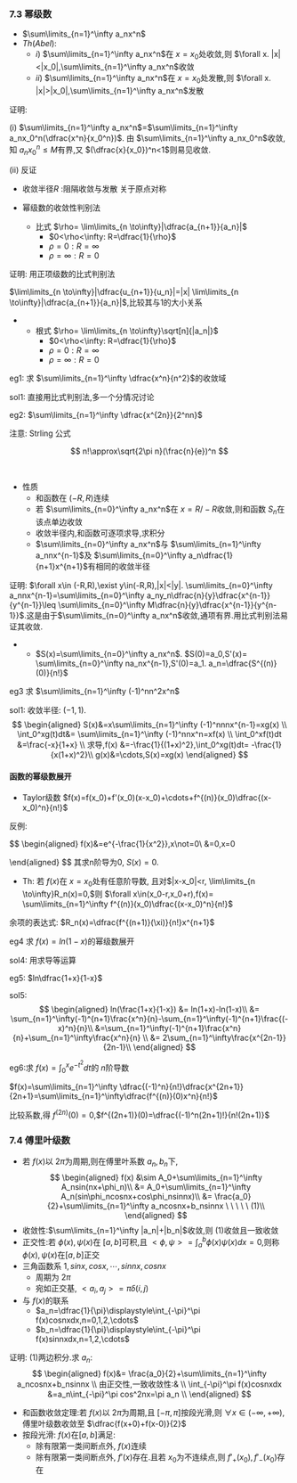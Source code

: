 ### 7.3 幂级数
- $\sum\limits_{n=1}^\infty a_nx^n$
- $Th(Abel):$
  - $i)$ $\sum\limits_{n=1}^\infty a_nx^n$在 $x=x_0$处收敛,则 $\forall x. |x|<|x_0|,\sum\limits_{n=1}^\infty a_nx^n$收敛
  - $ii)$ $\sum\limits_{n=1}^\infty a_nx^n$在 $x=x_0$处发散,则 $\forall x. |x|>|x_0|,\sum\limits_{n=1}^\infty a_nx^n$发散

证明:

(i) $\sum\limits_{n=1}^\infty a_nx^n$=$\sum\limits_{n=1}^\infty a_nx_0^n(\dfrac{x^n}{x_0^n})$. 由 $\sum\limits_{n=1}^\infty a_nx_0^n$收敛,知 $a_nx_0^n\leq M$有界,又 $(\dfrac{x}{x_0})^n<1$则易见收敛.

(ii) 反证

- 收敛半径$R$ :阻隔收敛与发散 关于原点对称

- 幂级数的收敛性判别法
  - 比式 $\rho= \lim\limits_{n \to\infty}|\dfrac{a_{n+1}}{a_n}|$
    - $0<\rho<\infty: R=\dfrac{1}{\rho}$
    - $\rho=0: R=\infty$
    - $\rho=\infty: R=0$

证明: 用正项级数的比式判别法

$\lim\limits_{n \to\infty}|\dfrac{u_{n+1}}{u_n}|=|x| \lim\limits_{n \to\infty}|\dfrac{a_{n+1}}{a_n}|$,比较其与$1$的大小关系
- - 根式 $\rho= \lim\limits_{n \to\infty}\sqrt[n]{|a_n|}$
    - $0<\rho<\infty: R=\dfrac{1}{\rho}$
    - $\rho=0: R=\infty$
    - $\rho=\infty: R=0$

eg1: 求 $\sum\limits_{n=1}^\infty \dfrac{x^n}{n^2}$的收敛域

sol1: 直接用比式判别法,多一个分情况讨论

eg2: $\sum\limits_{n=1}^\infty \dfrac{x^{2n}}{2^nn}$

注意: Strling 公式

$$
    n!\approx\sqrt{2\pi n}(\frac{n}{e})^n
$$

<br>

- 性质
  - 和函数在 $(-R,R)$连续
  - 若 $\sum\limits_{n=0}^\infty a_nx^n$在 $x=R/-R$收敛,则和函数 $S_n$在该点单边收敛
  - 收敛半径内,和函数可逐项求导,求积分
  - $\sum\limits_{n=0}^\infty a_nx^n$与 $\sum\limits_{n=1}^\infty a_nnx^{n-1}$及 $\sum\limits_{n=0}^\infty a_n\dfrac{1}{n+1}x^{n+1}$有相同的收敛半径

证明: $\forall x\in (-R,R),\exist y\in(-R,R),|x|<|y|. \sum\limits_{n=0}^\infty a_nnx^{n-1}=\sum\limits_{n=0}^\infty a_ny_n\dfrac{n}{y}\dfrac{x^{n-1}}{y^{n-1}}\leq \sum\limits_{n=0}^\infty M\dfrac{n}{y}\dfrac{x^{n-1}}{y^{n-1}}$.这是由于$\sum\limits_{n=0}^\infty a_nx^n$收敛,通项有界.用比式判别法易证其收敛.
- - $S(x)=\sum\limits_{n=0}^\infty a_nx^n$. $S(0)=a_0,S'(x)= \sum\limits_{n=0}^\infty na_nx^{n-1},S'(0)=a_1. a_n=\dfrac{S^{(n)}(0)}{n!}$

eg3 求 $\sum\limits_{n=1}^\infty (-1)^nn^2x^n$

sol1: 收敛半径: $(-1,1)$. 
$$
    \begin{aligned}
         S(x)&=x\sum\limits_{n=1}^\infty (-1)^nnnx^{n-1}=xg(x) \\
         \int_0^xg(t)dt&= \sum\limits_{n=1}^\infty (-1)^nnx^n=xf(x) \\
        \int_0^xf(t)dt &=\frac{-x}{1+x} \\
        求导,f(x) &=-\frac{1}{(1+x)^2},\int_0^xg(t)dt= -\frac{1}{x(1+x)^2}\\
        g(x)&=\cdots,S(x)=xg(x)
    \end{aligned}
$$

#### 函数的幂级数展开
- Taylor级数 $f(x)=f(x_0)+f'(x_0)(x-x_0)+\cdots+f^{(n)}(x_0)\dfrac{(x-x_0)^n}{n!}$

反例: 

$$
\begin{aligned}
    f(x)&=e^{-\frac{1}{x^2}},x\not=0\\
        &=0,x=0
    
\end{aligned}
$$
其求n阶导为0, $S(x)=0$.

- Th: 若 $f(x)$在  $x=x_0$处有任意阶导数, 且对$|x-x_0|<r, \lim\limits_{n \to\infty}R_n(x)=0,$则 $\forall x\in(x_0-r,x_0+r),f(x)=   \sum\limits_{n=1}^\infty f^{(n)}(x_0)\dfrac{(x-x_0)^n}{n!}$

余项的表达式: $R_n(x)=\dfrac{f^{(n+1)}(\xi)}{n!}x^{n+1}$    

eg4 求 $f(x)=ln(1-x)$的幂级数展开

sol4: 用求导等运算

eg5: $ln\dfrac{1+x}{1-x}$

sol5:
$$
    \begin{aligned}
        ln(\frac{1+x}{1-x}) &= ln(1+x)-ln(1-x)\\
         &= \sum_{n=1}^\infty(-1)^{n+1}\frac{x^n}{n}-\sum_{n=1}^\infty(-1)^{n+1}\frac{(-x)^n}{n}\\
         &=\sum_{n=1}^\infty(-1)^{n+1}\frac{x^n}{n}+\sum_{n=1}^\infty\frac{x^n}{n} \\
         &= 2\sum_{n=1}^\infty\frac{x^{2n-1}}{2n-1}\\
    \end{aligned}
$$

eg6:求 $f(x)=\displaystyle\int_0^xe^{-t^2}dt$的 $n$阶导数

$f(x)=\sum\limits_{n=1}^\infty \dfrac{(-1)^n}{n!}\dfrac{x^{2n+1}}{2n+1}=\sum\limits_{n=1}^\infty\dfrac{f^{(n)}(0)x^n}{n!}$

比较系数,得 $f^{(2n)}(0)=0$,$f^{(2n+1)}(0)=\dfrac{(-1)^n(2n+1)!}{n!(2n+1)}$

### 7.4 傅里叶级数
- 若 $f(x)$以 $2\pi$为周期,则在傅里叶系数 $a_n,b_n$下,
$$
    \begin{aligned}
        f(x) &\sim A_0+\sum\limits_{n=1}^\infty A_nsin(nx+\phi_n)\\
     &= A_0+\sum\limits_{n=1}^\infty A_n(sin\phi_ncosnx+cos\phi_nsinnx)\\
         &= \frac{a_0}{2}+\sum\limits_{n=1}^\infty a_ncosnx+b_nsinnx \ \ \ \ \ (1)\\
    \end{aligned}
$$
- 收敛性:$\sum\limits_{n=1}^\infty |a_n|+|b_n|$收敛,则 $(1)$收敛且一致收敛
- 正交性:若 $\phi(x),\psi(x)$在 $[a,b]$可积,且 $<\phi,\psi>=\displaystyle\int_a^b\phi(x)\psi(x)dx=0$,则称$\phi(x),\psi(x)$在$[a,b]$正交
- 三角函数系 $1,sinx,cosx,\cdots,sinnx,cosnx$
  - 周期为 $2\pi$
  - 宛如正交基, $<a_i,a_j>=\pi\delta(i,j)$
- 与 $f(x)$的联系
  - $a_n=\dfrac{1}{\pi}\displaystyle\int_{-\pi}^\pi f(x)cosnxdx,n=0,1,2,\cdots$
  - $b_n=\dfrac{1}{\pi}\displaystyle\int_{-\pi}^\pi f(x)sinnxdx,n=1,2,\cdots$

证明: $(1)$两边积分.求 $a_n$:
$$
    \begin{aligned}
         f(x)&= \frac{a_0}{2}+\sum\limits_{n=1}^\infty a_ncosnx+b_nsinnx \\
         由正交性,一致收敛性:& \\
        \int_{-\pi}^\pi f(x)cosnxdx &=a_n\int_{-\pi}^\pi cos^2nx=\pi a_n \\
    \end{aligned}
$$
- 和函数收敛定理:若 $f(x)$以 $2\pi$为周期,且 $[-\pi,\pi]$按段光滑,则 $\forall x\in(-\infty,+\infty)$, 傅里叶级数收敛至 $\dfrac{f(x+0)+f(x-0)}{2}$
- 按段光滑: $f(x)$在$[a,b]$满足:
  - 除有限第一类间断点外, $f(x)$连续
  - 除有限第一类间断点外, $f'(x)$存在.且若 $x_0$为不连续点,则 $f'_+(x_0),f'_-(x_0)$存在